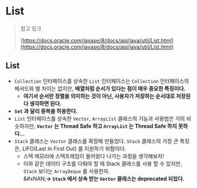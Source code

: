 # List

> 참고 링크&#x20;
>
> [https://docs.oracle.com/javase/8/docs/api/java/util/List.html](https://docs.oracle.com/javase/8/docs/api/java/util/List.html)

## List&#x20;

* `Collection` 인터페이스를 상속한 `List` 인터페이스는 `Collection` 인터페이스의 메서드와 별 차이는 없지만, **배열처럼 순서가 있다는 점이 매우 중요한 특징이다.**
  * **여기서 순서란 정렬을 의미하는 것이 아닌, 사용자가 저장하는 순서대로 저장된다 생각하면 된다.**
* **`Set` 과 달리 중복을 허용한다.**&#x20;
* `List` 인터페이스를 상속한 `Vector`, `ArrayList` 클래스의 기능과 사용법은 거의 비슷하지만, **`Vector` 는 Thread Safe 하고 `ArrayList` 는 Thread Safe 하지 못하다...**
* `Stack` 클래스는 `Vector` 클래스를 확장해 만들었다. `Stack` 클래스의 가장 큰 특징은, LIFO(Last In First Out) 를 지원하기 위함이다.
  * 스택 메모리에 스택프레임이 들어왔다 나가는 과정을 생각해보자!
  * 이와 같은 데이터 구조를 다뤄야 할 때 Stack 클래스를 사용 할 수 있지만, `Stack` 보다는 `ArrayDeque` 를 사용한자. \
    &#xNAN;**-> `Stack` 에서 상속 받는 `Vector` 클래스는 deprecated 되었다.**
